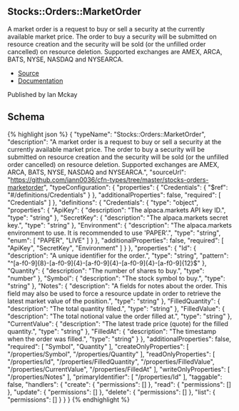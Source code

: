
## Stocks::Orders::MarketOrder

A market order is a request to buy or sell a security at the currently available market price. The order to buy a security will be submitted on resource creation and the security will be sold (or the unfilled order cancelled) on resource deletion. Supported exchanges are AMEX, ARCA, BATS, NYSE, NASDAQ and NYSEARCA.

- [Source](https:&#x2F;&#x2F;github.com&#x2F;iann0036&#x2F;cfn-types&#x2F;tree&#x2F;master&#x2F;stocks-orders-marketorder) 
- [Documentation]()

Published by Ian Mckay

## Schema
{% highlight json %}
{
    "typeName": "Stocks::Orders::MarketOrder",
    "description": "A market order is a request to buy or sell a security at the currently available market price. The order to buy a security will be submitted on resource creation and the security will be sold (or the unfilled order cancelled) on resource deletion. Supported exchanges are AMEX, ARCA, BATS, NYSE, NASDAQ and NYSEARCA.",
    "sourceUrl": "https://github.com/iann0036/cfn-types/tree/master/stocks-orders-marketorder",
    "typeConfiguration": {
        "properties": {
            "Credentials": {
                "$ref": "#/definitions/Credentials"
            }
        },
        "additionalProperties": false,
        "required": [
            "Credentials"
        ]
    },
    "definitions": {
        "Credentials": {
            "type": "object",
            "properties": {
                "ApiKey": {
                    "description": "The alpaca.markets API key ID.",
                    "type": "string"
                },
                "SecretKey": {
                    "description": "The alpaca.markets secret key.",
                    "type": "string"
                },
                "Environment": {
                    "description": "The alpaca.markets environment to use. It is recommended to use 'PAPER'.",
                    "type": "string",
                    "enum": [
                        "PAPER",
                        "LIVE"
                    ]
                }
            },
            "additionalProperties": false,
            "required": [
                "ApiKey",
                "SecretKey",
                "Environment"
            ]
        }
    },
    "properties": {
        "Id": {
            "description": "A unique identifier for the order.",
            "type": "string",
            "pattern": "^[a-f0-9]{8}-[a-f0-9]{4}-[a-f0-9]{4}-[a-f0-9]{4}-[a-f0-9]{12}$"
        },
        "Quantity": {
            "description": "The number of shares to buy.",
            "type": "number"
        },
        "Symbol": {
            "description": "The stock symbol to buy.",
            "type": "string"
        },
        "Notes": {
            "description": "A fields for notes about the order. This field may also be used to force a resource update in order to retrieve the latest market value of the position.",
            "type": "string"
        },
        "FilledQuantity": {
            "description": "The total quantity filled.",
            "type": "string"
        },
        "FilledValue": {
            "description": "The total notional value the order filled at.",
            "type": "string"
        },
        "CurrentValue": {
            "description": "The latest trade price (quote) for the filled quantity.",
            "type": "string"
        },
        "FilledAt": {
            "description": "The timestamp when the order was filled.",
            "type": "string"
        }
    },
    "additionalProperties": false,
    "required": [
        "Symbol",
        "Quantity"
    ],
    "createOnlyProperties": [
        "/properties/Symbol",
        "/properties/Quantity"
    ],
    "readOnlyProperties": [
        "/properties/Id",
        "/properties/FilledQuantity",
        "/properties/FilledValue",
        "/properties/CurrentValue",
        "/properties/FilledAt"
    ],
    "writeOnlyProperties": [
        "/properties/Notes"
    ],
    "primaryIdentifier": [
        "/properties/Id"
    ],
    "taggable": false,
    "handlers": {
        "create": {
            "permissions": []
        },
        "read": {
            "permissions": []
        },
        "update": {
            "permissions": []
        },
        "delete": {
            "permissions": []
        },
        "list": {
            "permissions": []
        }
    }
}
{% endhighlight %}
